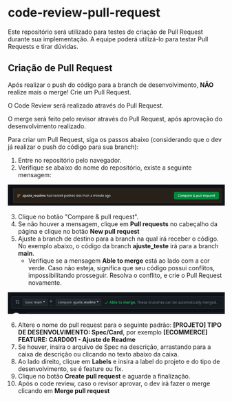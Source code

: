 # code-review-pull-request

Este repositório será utilizado para testes de criação de Pull Request durante sua implementação.
A equipe poderá utilizá-lo para testar Pull Requests e tirar dúvidas.

## Criação de Pull Request

Após realizar o push do código para a branch de desenvolvimento, **NÃO** realize mais o merge! Crie um Pull Request.

O Code Review será realizado através do Pull Request.

O merge será feito pelo revisor através do Pull Request, após aprovação do desenvolvimento realizado.

Para criar um Pull Request, siga os passos abaixo (considerando que o dev já realizar o push do código para sua branch): 

1. Entre no repositório pelo navegador.
2. Verifique se abaixo do nome do repositório, existe a seguinte mensagem:

![Alt text](image.png)

3. Clique no botão "Compare & pull request".
4. Se não houver a mensagem, clique em **Pull requests** no cabeçalho da página e clique no botão **New pull request**
5. Ajuste a branch de destino para a branch na qual irá receber o código. No exemplo abaixo, o código da branch **ajuste_teste** irá para a branch **main**.
    - Verifique se a mensagem **Able to merge** está ao lado com a cor verde. Caso não esteja, significa que seu código possui conflitos, impossibilitando prosseguir. Resolva o conflito, e crie o Pull Request novamente.

![Alt text](image-1.png)

6. Altere o nome do pull request para o seguinte padrão: **[PROJETO] TIPO DE DESENVOLVIMENTO: Spec/Card**, por exemplo **[ECOMMERCE] FEATURE: CARD001 - Ajuste de Readme**
7. Se houver, insira o arquivo de Spec na descrição, arrastando para a caixa de descrição ou clicando no texto abaixo da caixa.
8. Ao lado direito, clique em **Labels** e insira a label do projeto e do tipo de desenvolvimento, se é feature ou fix.
8. Clique no botão **Create pull request** e aguarde a finalização.
9. Após o code review, caso o revisor aprovar, o dev irá fazer o merge clicando em **Merge pull request**
